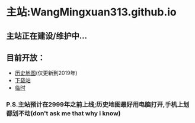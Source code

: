# 主站:WangMingxuan313.github.io
## 主站正在建设/维护中...
## 目前开放：
* [历史地图](https://wangmingxuan313.github.io/historymaps/)(仅更新到2019年)
* [下载站](https://wangmingxuan313.github.io/downloads/)
* [临时](https://www.123pan.com/s/ezclVv-y5ecv.html)
### P.S.主站预计在2999年之前上线;历史地图最好用电脑打开,手机上划都划不动(don't ask me that why i know)
